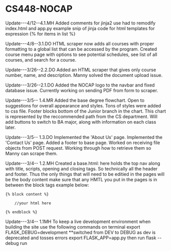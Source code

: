 # CS448-NOCAP
Update---4/12--4.1.MH
    Added comments for jinja2 use had to remodify index.html and app.py
        example snip of jinja code for html templates for expression {% for items in list %}
        
Update---4/8--3.1.DO
    HTML scraper now adds all courses with proper formatting to a global list that can be accessed by the program. Created course menu page with options to see potential schedules, see list of all courses, and search for a course.
    
Update---3/26--2.2.DO
    Added an HTML scraper that gives only course number, name, and description. Manny solved the document upload issue.
    
Update---3/26--2.1.DO
    Added the NOCAP logo to the navbar and fixed database issue. Currently working on sending PDF from form to scraper.
    
Update---3/5-- 1.4.MR
    Added the base degree flowchart. Open to suggestions for overall appearance and styles. Tons of styles were added to css file. Footer blocks bottom of the Junior branch in the chart. This chart is represented by the reccommended path from the CS department. Will add buttons to switch to BA major, along with information on each class later.

Update---3/5-- 1.3.DO
    Implemented the 'About Us' page. Implemented the 'Contact Us' page. Added a footer to base page. Worked on receiving file objects from POST request. Working through how to retrieve them so Manny can scrape them.
    
Update---3/4-- 1.2.MH 
    Created a base.html: here holds the top nav along with title, scripts, opening and closing tags. So 
    technically all the header and footer. Thus the only things that will need to be editied in the pages 
    will be the body content make sure that any HMTL you put in the pages is in between the block tags example below:
    
    {% block content %}

        //your html here
    
    {% endblock %}

Update---3/4-- 1.1MH
To keep a live development environment when building the site use the following commands on terminal
export FLASK_DEBUG=development **switched from DEV to DEBUG as dev is deprecated and tosses errors
export FLASK_APP=app.py
then run 
flask --debug run





